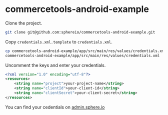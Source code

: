 # commercetools-android-example

Clone the project.
```bash
git clone git@github.com:sphereio/commercetools-android-example.git
```

Copy `credentials.xml.template` to `credentials.xml`.
```bash
cp commercetools-android-example/app/src/main/res/values/credentials.xml.template 
commercetools-android-example/app/src/main/res/values/credentials.xml
```

Uncomment the keys and enter your credentials.
```xml
<?xml version="1.0" encoding="utf-8"?>
<resources>
    <string name="project">your-project-name</string>
    <string name="clientId">your-client-id</string>
    <string name="clientSecret">your-client-secret</string>
</resources>
```

You can find your cedentials on [admin.sphere.io](https://admin.sphere.io/)
